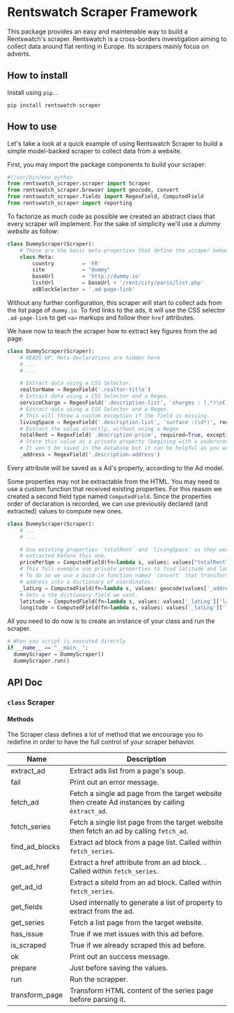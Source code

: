 # Rentswatch Scraper Framework

This package provides an easy and maintenable way to build a Rentswatch's scraper.
Rentswatch is a cross-borders investigation aiming to collect data around
flat renting in Europe. Its scrapers mainly focus on adverts.

## How to install

Install using `pip`...

```
pip install rentswatch-scraper
```

## How to use

Let's take a look at a quick example of using Rentswatch Scraper to build a simple
model-backed scraper to collect data from a website.

First, you may import the package components to build your scraper:

```python
#!/usr/bin/env python
from rentswatch_scraper.scraper import Scraper
from rentswatch_scraper.browser import geocode, convert
from rentswatch_scraper.fields import RegexField, ComputedField
from rentswatch_scraper import reporting
```

To factorize as much code as possible we created an abstract class that every
scraper will implement. For the sake of simplicity we'll
use a *dummy website* as follow:

```python
class DummyScraper(Scraper):
    # Those are the basic meta-properties that define the scraper behavior
    class Meta:
        country         = 'FR'
        site            = "dummy"
        baseUrl         = 'http://dummy.io'
        listUrl         = baseUrl + '/rent/city/paris/list.php'
        adBlockSelector = '.ad-page-link'
```

Without any further configuration, this scraper will start to collect ads from
the list page of `dummy.io`. To find links to the ads, it will use the CSS
selector `.ad-page-link` to get `<a>` markups and follow their `href` attributes.

We have now to teach the scraper how to extract key figures from the ad page.

```python
class DummyScraper(Scraper):
    # HEADS UP: Meta declarations are hidden here
    # ...
    # ...

    # Extract data using a CSS Selector.
    realtorName = RegexField('.realtor-title')
    # Extract data using a CSS Selector and a Regex.
    serviceCharge = RegexField('.description-list', 'charges : (.*)\s€')
    # Extract data using a CSS Selector and a Regex.
    # This will throw a custom exception if the field is missing.
    livingSpace = RegexField('.description-list', 'surface :(\d*)', required=True, exception=reporting.SpaceMissingError)
    # Extract the value directly, without using a Regex
    totalRent = RegexField('.description-price', required=True, exception=reporting.RentMissingError)
    # Store this value as a private property (begining with a underscore).
    # It won't be saved in the database but it can be helpful as you we'll see.
    _address = RegexField('.description-address')
```

Every attribute will be saved as a Ad's property, according to the Ad model.

Some properties may not be extractable from the HTML. You may need to use a
custom function that received existing properties. For this reason we created
a second field type named `ComputedField`. Since the properties order of
declaration is recorded, we can use previously declared (and extracted) values
to compute new ones.

```python
class DummyScraper(Scraper):
    # ...
    # ...

    # Use existing properties `totalRent` and `livingSpace` as they were
    # extracted before this one.
    pricePerSqm = ComputedField(fn=lambda s, values: values["totalRent"] / values["livingSpace"])
    # This full exemple use private properties to find latitude and longitude.
    # To do so we use a buid-in function named `convert` that transforms an
    # address into a dictionary of coordinates.  
    _latLng = ComputedField(fn=lambda s, values: geocode(values['_address'], 'FRA') )
    # Gets a the dictionary field we want.
    latitude = ComputedField(fn=lambda s, values: values['_latLng']['lat'])
    longitude = ComputedField(fn=lambda s, values: values['_latLng']['lng'])
```

All you need to do now is to create an instance of your class and run the scraper.

```python
# When you script is executed directly
if __name__ == "__main__":
  dummyScraper = DummyScraper()
  dummyScraper.run()
```

## API Doc

### `class` Scraper

#### Methods

The Scraper class defines a lot of method that we encourage you to redefine in
order to have the full control of your scraper behavior.

Name | Description
--- | ---
extract_ad | Extract ads list from a page's soup.
fail | Print out an error message.
fetch_ad | Fetch a single ad page from the target website then create Ad instances by calling `èxtract_ad`.
fetch_series | Fetch a single list page from the target website then fetch an ad by calling `fetch_ad`.
find_ad_blocks | Extract ad block from a page list. Called within `fetch_series`.
get_ad_href | Extract a href attribute from an ad block. . Called within `fetch_series`.
get_ad_id | Extract a siteId from an ad block. Called within `fetch_series`.
get_fields | Used internally to generate a list of property to extract from the ad.
get_series | Fetch a list page from the target website.
has_issue | True if we met issues with this ad before.
is_scraped | True if we already scraped this ad before.
ok | Print out an success message.
prepare | Just before saving the values.
run | Run the scrapper.
transform_page | Transform HTML content of the series page before parsing it.

